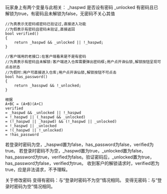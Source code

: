 玩家身上有两个变量与此相关：
_haspwd 是否设有密码
_unlocked 有密码且已解锁为true，有密码且未解锁为false，无密码不关心其值

```
//为真表示无密码或密码已验证过,直接进入功能
//为假表示有密码且密码未验证,直接返回
bool verified()
{
	return _haspwd && _unlocked || !_haspwd;
}

//客户端用的老接口:在客户端看来是不是有密码
//为真表示有密码且未解锁:客户端进入仓库需要弹出密码框;用户点开诛仙锁,解锁按钮呈现可点击状态
//为假时:用户可直接进入仓库;用户点开诛仙锁,解锁按钮不可点击
bool has_password() 
{
	return _hasspwd && !_unlocked;
}

根据
A+BC = (A+B)(A+C)
verified
= _haspwd && _unlocked || !_haspwd
= !_haspwd || (_haspwd && _unlocked)
= (!_haspwd || _haspwd) && (!_haspwd || _unlocked)
= !_haspwd || _unlocked
= !(_haspwd || !_unlocked)
= !has_password
```

若登录时密码为空，_haspwd置为false，has_password为false，verified为true。
若登录时密码不为空，_haspwd置为true，_unlocked置为false，has_password为true，verified为false。验证密码后，_unlocked置为true，has_password为false，verified为true。
收到客户的解锁请求时，verified若为true，应是非法请求，不予理睬。

关于修改密码
变得有密码：与“登录时密码不为空”情况相同。
变得无密码：与“登录时密码为空”情况相同。